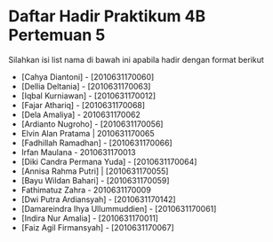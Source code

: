 # Daftar Hadir Praktikum 4B Pertemuan 5
Silahkan isi list nama di bawah ini apabila hadir dengan format berikut

- [Cahya Diantoni] - [2010631170060]
- [Dellia Deltania] - [2010631170063]
- [Iqbal Kurniawan] - [2010631170012]
- [Fajar Athariq] - [2010631170068]
- [Dela Amaliya] - 2010631170062
- [Ardianto Nugroho] - [2010631170056]
- Elvin Alan Pratama | 2010631170065
- [Fadhillah Ramadhan] - [2010631170066]
- Irfan Maulana - 2010631170013
- [Diki Candra Permana Yuda] - [2010631170064]
- [Annisa Rahma Putri] | [2010631170055]
- [Bayu Wildan Bahari] - [2010631170059]
- Fathimatuz Zahra - 2010631170009
- [Dwi Putra Ardiansyah] - [2010631170142]
- [Damareindra Ihya Ullummuddien] - [2010631170061]
- [Indira Nur Amalia] - [2010631170011]
- [Faiz Agil Firmansyah] - [2010631170067]
